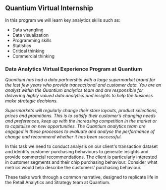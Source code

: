 ## Quantium Virtual Internship

In this program we will learn key analytics skills such as:
- Data wrangling
- Data visualization
- Programming skills
- Statistics
- Critical thinking
- Commercial thinking

### Data Analytics Virtual Experience Program at Quantium
*Quantium has had a data partnership with a large supermarket brand for the last few years who provide transactional and customer data. You are an analyst within the Quantium analytics team and are responsible for delivering highly valued data analytics and insights to help the business make strategic decisions.*

*Supermarkets will regularly change their store layouts, product selections, prices and promotions. This is to satisfy their customer’s changing needs and preferences, keep up with the increasing competition in the market or to capitalise on new opportunities. The Quantium analytics team are engaged in these processes to evaluate and analyse the performance of change and recommend whether it has been successful.*

In this task we need to conduct analysis on our client's transaction dataset and identify customer purchasing behaviours to generate insights and provide commercial recommendations. The client is particularly interested in customer segments and their chip purchasing behaviour. Consider what metrics would help describe the customers’ purchasing behaviour.  

These tasks work through a common narrative, designed to replicate life in the Retail Analytics and Strategy team at Quantium. 